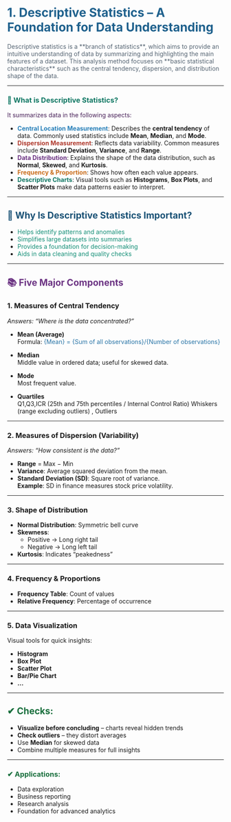 # <span style="color:#1F618D;">1. Descriptive Statistics – A Foundation for Data Understanding</span>


<span style="color:#566573;">
Descriptive statistics is a **branch of statistics**, which aims to provide an intuitive understanding of data by summarizing and highlighting the main features of a dataset. This analysis method focuses on **basic statistical characteristics** such as the central tendency, dispersion, and distribution shape of the data.
</span>


---


### <span style="color:#117864;">🔹 What is Descriptive Statistics?</span>
<span style="color:#4A235A;">
It summarizes data in the following aspects:
</span>


- <span style="color:#2980B9;">**Central Location Measurement**</span>: Describes the **central tendency** of data. Commonly used statistics include **Mean**, **Median**, and **Mode**.
- <span style="color:#B03A2E;">**Dispersion Measurement**</span>: Reflects data variability. Common measures include **Standard Deviation**, **Variance**, and **Range**.
- <span style="color:#6C3483;">**Data Distribution**</span>: Explains the shape of the data distribution, such as **Normal**, **Skewed**, and **Kurtosis**.
- <span style="color:#CA6F1E;">**Frequency & Proportion**</span>: Shows how often each value appears.
- <span style="color:#117864;">**Descriptive Charts**</span>: Visual tools such as **Histograms**, **Box Plots**, and **Scatter Plots** make data patterns easier to interpret.


---


## <span style="color:#1A5276;">📌 Why Is Descriptive Statistics Important?</span>
-  <span style="color:#148F77;">Helps identify patterns and anomalies</span>  
-  <span style="color:#148F77;">Simplifies large datasets into summaries</span>  
-  <span style="color:#148F77;">Provides a foundation for decision-making</span>  
-  <span style="color:#148F77;">Aids in data cleaning and quality checks</span>  


---


## <span style="color:#6C3483;">📚 Five Major Components</span>


### **1. Measures of Central Tendency**
_Answers: “Where is the data concentrated?”_
- **Mean (Average)**  
  Formula:   <span style="color:#2874A6;">
  {Mean} = {Sum of all observations}/{Number of observations}
   

- **Median**  
  Middle value in ordered data; useful for skewed data.  


- **Mode**  
  Most frequent value.

- **Quartiles**  
Q1,Q3,ICR (25th and 75th percentiles / Internal Control Ratio)
Whiskers (range excluding outliers)
, Outliers 

---


### **2. Measures of Dispersion (Variability)**
_Answers: “How consistent is the data?”_
- **Range** = Max − Min  
- **Variance**: Average squared deviation from the mean.  
- **Standard Deviation (SD)**: Square root of variance.  
  **Example**: SD in finance measures stock price volatility.


---


### **3. Shape of Distribution**
- **Normal Distribution**: Symmetric bell curve  
- **Skewness**:  
  - Positive → Long right tail  
  - Negative → Long left tail  
- **Kurtosis**: Indicates “peakedness”


---


### **4. Frequency & Proportions**
- **Frequency Table**: Count of values  
- **Relative Frequency**: Percentage of occurrence  


---


### **5. Data Visualization**
Visual tools for quick insights:
-  **Histogram**
-  **Box Plot**
-  **Scatter Plot**
-  **Bar/Pie Chart**
-  **...**


---


## <span style="color:#196F3D;">✔ Checks:</span>
- **Visualize before concluding** – charts reveal hidden trends  
-  **Check outliers** – they distort averages  
- Use **Median** for skewed data  
- Combine multiple measures for full insights  


---


### <span style="color:#196F3D;">✔ Applications:</span>
- Data exploration  
- Business reporting  
- Research analysis  
- Foundation for advanced analytics  





